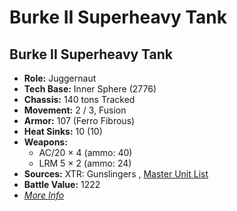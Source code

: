# Burke II Superheavy Tank 

## Burke II Superheavy Tank 

- **Role:** Juggernaut 
- **Tech Base:** Inner Sphere (2776) 
- **Chassis:** 140 tons Tracked 
- **Movement:** 2 / 3, Fusion 
- **Armor:** 107 (Ferro Fibrous) 
- **Heat Sinks:** 10 (10) 
- **Weapons:** 
  - AC/20 × 4 (ammo: 40) 
  - LRM 5 × 2 (ammo: 24) 
- **Sources:** XTR: Gunslingers , [Master Unit List](http://masterunitlist.info/Unit/Details/7328) 
- **Battle Value:** 1222 
- [*More Info*](burke_ii_superheavy_tank/burke_ii_superheavy_tank.md) 

